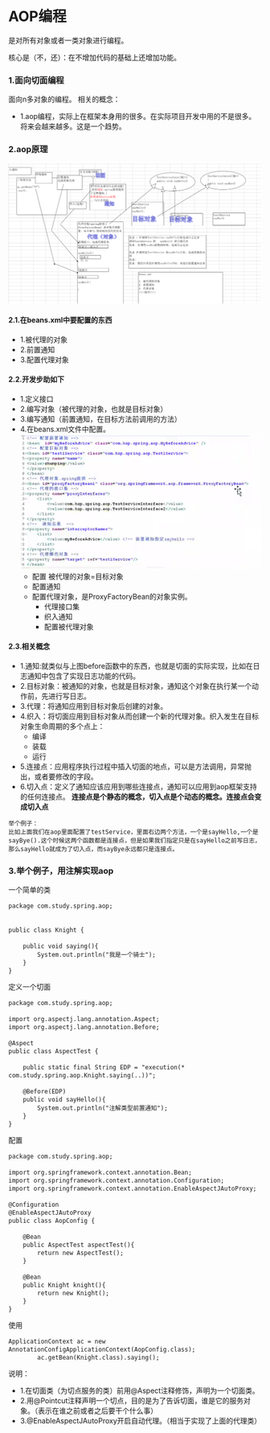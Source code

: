 # AOP编程

是对所有对象或者一类对象进行编程。

核心是（不，还）：在不增加代码的基础上还增加功能。

### 1.面向切面编程
面向n多对象的编程。
相关的概念：
* 1.aop编程，实际上在框架本身用的很多。在实际项目开发中用的不是很多。将来会越来越多。这是一个趋势。

### 2.aop原理
![](assets/markdown-img-paste-20180321133023860.png)
#### 2.1.在beans.xml中要配置的东西
* 1.被代理的对象
* 2.前置通知
* 3.配置代理对象

#### 2.2.开发步助如下
* 1.定义接口
* 2.编写对象（被代理的对象，也就是目标对象）
* 3.编写通知（前置通知，在目标方法前调用的方法）
* 4.在beans.xml文件中配置。
![](assets/markdown-img-paste-20180321113440426.png)
  - 配置 被代理的对象=目标对象
  - 配置通知
  - 配置代理对象，是ProxyFactoryBean的对象实例。
    - 代理接口集
    - 织入通知
    - 配置被代理对象

#### 2.3.相关概念
* 1.通知:就类似与上图before函数中的东西，也就是切面的实际实现，比如在日志通知中包含了实现日志功能的代码。
* 2.目标对象：被通知的对象，也就是目标对象，通知这个对象在执行某一个动作前，先进行写日志。
* 3.代理：将通知应用到目标对象后创建的对象。
* 4.织入：将切面应用到目标对象从而创建一个新的代理对象。织入发生在目标对象生命周期的多个点上：
  - 编译
  - 装载
  - 运行
* 5.连接点：应用程序执行过程中插入切面的地点，可以是方法调用，异常抛出，或者要修改的字段。
* 6.切入点：定义了通知应该应用到哪些连接点，通知可以应用到aop框架支持的任何连接点。
**连接点是个静态的概念，切入点是个动态的概念。连接点会变成切入点**
```
举个例子：
比如上面我们在aop里面配置了testService，里面右边两个方法，一个是sayHello,一个是sayBye().这个时候这两个函数都是连接点，但是如果我们指定只是在sayHello之前写日志，那么sayHello就成为了切入点，而sayBye永远都只是连接点。
```

### 3.举个例子，用注解实现aop
一个简单的类
```
package com.study.spring.aop;


public class Knight {

    public void saying(){
        System.out.println("我是一个骑士");
    }
}

```
定义一个切面
```
package com.study.spring.aop;

import org.aspectj.lang.annotation.Aspect;
import org.aspectj.lang.annotation.Before;

@Aspect
public class AspectTest {

    public static final String EDP = "execution(* com.study.spring.aop.Knight.saying(..))";

    @Before(EDP)
    public void sayHello(){
        System.out.println("注解类型前置通知");
    }
}

```
配置
```
package com.study.spring.aop;

import org.springframework.context.annotation.Bean;
import org.springframework.context.annotation.Configuration;
import org.springframework.context.annotation.EnableAspectJAutoProxy;

@Configuration
@EnableAspectJAutoProxy
public class AopConfig {

    @Bean
    public AspectTest aspectTest(){
        return new AspectTest();
    }

    @Bean
    public Knight knight(){
        return new Knight();
    }
}

```
使用
```
ApplicationContext ac = new AnnotationConfigApplicationContext(AopConfig.class);
        ac.getBean(Knight.class).saying();
```
说明：
* 1.在切面类（为切点服务的类）前用@Aspect注释修饰，声明为一个切面类。
* 2.用@Pointcut注释声明一个切点，目的是为了告诉切面，谁是它的服务对象。（表示在谁之前或者之后要干个什么事）
* 3.@EnableAspectJAutoProxy开启自动代理。（相当于实现了上面的代理类）
